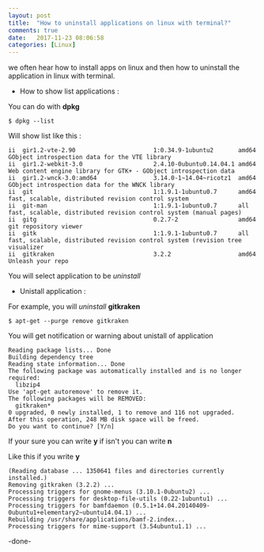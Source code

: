 ```yaml
---
layout: post
title:  "How to uninstall applications on linux with terminal?"
comments: true
date:   2017-11-23 08:06:58
categories: [Linux]
---
```

we often hear how to install apps on linux and then how to uninstall the application in linux with terminal.

- How to show list applications :

You can do with __dpkg__

    $ dpkg --list

Will show list like this :

    ii  gir1.2-vte-2.90                      1:0.34.9-1ubuntu2       amd64                   GObject introspection data for the VTE library
    ii  gir1.2-webkit-3.0                    2.4.10-0ubuntu0.14.04.1 amd64                   Web content engine library for GTK+ - GObject introspection data
    ii  gir1.2-wnck-3.0:amd64                3.14.0-1~14.04~ricotz1  amd64                   GObject introspection data for the WNCK library
    ii  git                                  1:1.9.1-1ubuntu0.7      amd64                   fast, scalable, distributed revision control system
    ii  git-man                              1:1.9.1-1ubuntu0.7      all                     fast, scalable, distributed revision control system (manual pages)
    ii  gitg                                 0.2.7-2                 amd64                   git repository viewer
    ii  gitk                                 1:1.9.1-1ubuntu0.7      all                     fast, scalable, distributed revision control system (revision tree visualizer
    ii  gitkraken                            3.2.2                   amd64                   Unleash your repo


You will select application to be _uninstall_ 


- Unistall application :

For example, you will _uninstall_  __gitkraken__

    $ apt-get --purge remove gitkraken

You will get notification or warning about unistall of application 

    Reading package lists... Done
    Building dependency tree       
    Reading state information... Done
    The following package was automatically installed and is no longer required:
      libzip4
    Use 'apt-get autoremove' to remove it.
    The following packages will be REMOVED:
      gitkraken*
    0 upgraded, 0 newly installed, 1 to remove and 116 not upgraded.
    After this operation, 248 MB disk space will be freed.
    Do you want to continue? [Y/n] 


If your sure you can write __y__ if isn't you can write  __n__

Like this if you write  __y__

    (Reading database ... 1350641 files and directories currently installed.)
    Removing gitkraken (3.2.2) ...
    Processing triggers for gnome-menus (3.10.1-0ubuntu2) ...
    Processing triggers for desktop-file-utils (0.22-1ubuntu1) ...
    Processing triggers for bamfdaemon (0.5.1+14.04.20140409-0ubuntu1+elementary2~ubuntu14.04.1) ...
    Rebuilding /usr/share/applications/bamf-2.index...
    Processing triggers for mime-support (3.54ubuntu1.1) ...


-done-